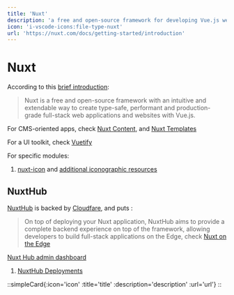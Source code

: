 ```yaml
---
title: 'Nuxt'
description: 'a free and open-source framework for developing Vue.js web applications'
icon: 'i-vscode-icons:file-type-nuxt'
url: 'https://nuxt.com/docs/getting-started/introduction'
---
```


# Nuxt

According to this [brief introduction](https://nuxt.com/docs/getting-started/introduction):

> Nuxt is a free and open-source framework with an intuitive and extendable way to create type-safe, performant and production-grade full-stack web applications and websites with Vue.js.

For CMS-oriented apps, check [Nuxt Content](nuxt/content), and [Nuxt Templates](https://nuxt.com/templates)

For a UI toolkit, check [Vuetify](nuxt/vuetify)

For specific modules:

1. [nuxt-icon](nuxt/nuxt-icon) and [additional iconographic resources](/web/design/iconography)



## NuxtHub

[NuxtHub](https://hub.nuxt.com/docs/getting-started) is backed by [Cloudfare](/nuxt/cloudfare), and puts :

>  On top of deploying your Nuxt application, NuxtHub aims to provide a complete backend experience on top of the framework, allowing developers to build full-stack applications on the Edge, check [Nuxt on the Edge](https://nuxt.com/blog/nuxt-on-the-edge)

[Nuxt Hub admin dashboard](https://admin.hub.nuxt.com/marco-a-almeida)

1. [NuxtHub Deployments](https://admin.hub.nuxt.com/marco-a-almeida/hello-edge/production)



::simpleCard{:icon='icon' :title='title' :description='description' :url='url'}
::
